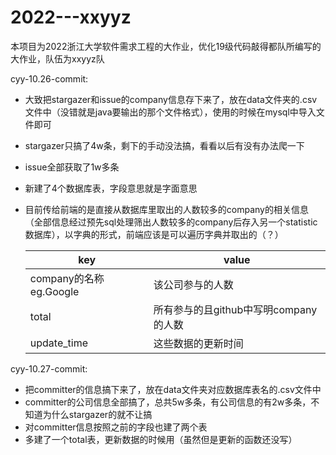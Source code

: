 # 2022---xxyyz
本项目为2022浙江大学软件需求工程的大作业，优化19级代码敲得都队所编写的大作业，队伍为xxyyz队

cyy-10.26-commit:

- 大致把stargazer和issue的company信息存下来了，放在data文件夹的.csv文件中（没错就是java要输出的那个文件格式），使用的时候在mysql中导入文件即可

- stargazer只搞了4w条，剩下的手动没法搞，看看以后有没有办法爬一下

- issue全部获取了1w多条

- 新建了4个数据库表，字段意思就是字面意思

- 目前传给前端的是直接从数据库里取出的人数较多的company的相关信息（全部信息经过预先sql处理筛出人数较多的company后存入另一个statistic数据库），以字典的形式，前端应该是可以遍历字典并取出的（？）

  | key                     | value                                 |
  | ----------------------- | ------------------------------------- |
  | company的名称 eg.Google | 该公司参与的人数                      |
  | total                   | 所有参与的且github中写明company的人数 |
  | update_time             | 这些数据的更新时间                    |

cyy-10.27-commit:

- 把committer的信息搞下来了，放在data文件夹对应数据库表名的.csv文件中
- committer的公司信息全部搞了，总共5w多条，有公司信息的有2w多条，不知道为什么stargazer的就不让搞
- 对committer信息按照之前的字段也建了两个表
- 多建了一个total表，更新数据的时候用（虽然但是更新的函数还没写）